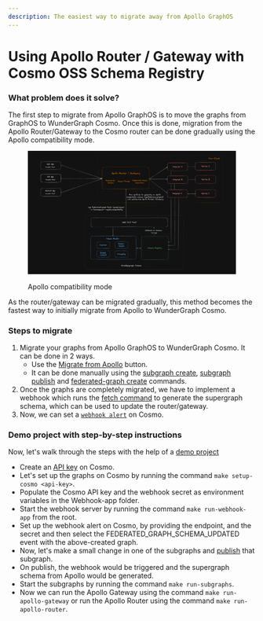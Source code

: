 ```yaml
---
description: The easiest way to migrate away from Apollo GraphOS
---
```


# Using Apollo Router / Gateway with Cosmo OSS Schema Registry

### What problem does it solve?

The first step to migrate from Apollo GraphOS is to move the graphs from GraphOS to WunderGraph Cosmo. Once this is done, migration from the Apollo Router/Gateway to the Cosmo router can be done gradually using the Apollo compatibility mode.&#x20;

<figure><img src="../.gitbook/assets/image (108).png" alt=""><figcaption><p>Apollo compatibility mode</p></figcaption></figure>

As the router/gateway can be migrated gradually, this method becomes the fastest way to initially migrate from Apollo to WunderGraph Cosmo.

### Steps to migrate

1. Migrate your graphs from Apollo GraphOS to WunderGraph Cosmo. It can be done in 2 ways.
   * Use the [Migrate from Apollo](../studio/migrate-from-apollo.md) button.
   * It can be done manually using the [subgraph create](../cli/subgraph/create.md), [subgraph publish](../cli/subgraph/publish.md) and [federated-graph create](../cli/federated-graph/create.md) commands.
2. Once the graphs are completely migrated, we have to implement a webhook which runs the [fetch command](../cli/federated-graph/fetch.md) to generate the supergraph schema, which can be used to update the router/gateway.
3. Now, we can set a [`webhook alert`](../studio/alerts-and-notifications/webhooks.md#how-to-set-up-webhook-notifications) on Cosmo.

### Demo project with step-by-step instructions

Now, let's walk through the steps with the help of a [demo project](https://github.com/wundergraph/apollo-federation-compatibility-demo)

* Create an [API key](../studio/api-keys/) on Cosmo.
* Let's set up the graphs on Cosmo by running the command `make setup-cosmo <api-key>`.
* Populate the Cosmo API key and the webhook secret as environment variables in the Webhook-app folder.
* Start the webhook server by running the command `make run-webhook-app` from the root.
* Set up the webhook alert on Cosmo, by providing the endpoint, and the secret and then select the FEDERATED\_GRAPH\_SCHEMA\_UPDATED event with the above-created graph.
* Now, let's make a small change in one of the subgraphs and [publish](../cli/subgraph/publish.md) that subgraph.
* On publish, the webhook would be triggered and the supergraph schema from Apollo would be generated.
* Start the subgraphs by running the command `make run-subgraphs`.
* Now we can run the Apollo Gateway using the command `make run-apollo-gateway` or run the Apollo Router using the command `make run-apollo-router`.
